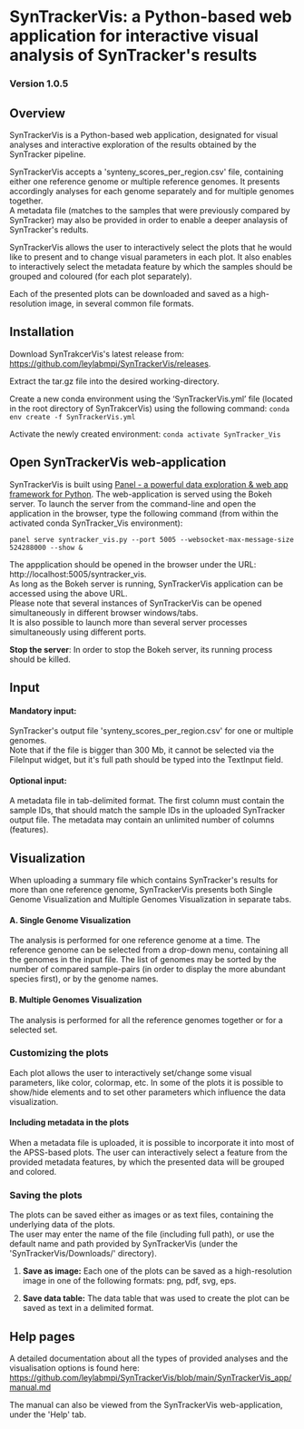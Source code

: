 # SynTrackerVis: a Python-based web application for interactive visual analysis of SynTracker's results

### Version 1.0.5

## Overview

SynTrackerVis is a Python-based web application, designated for visual analyses and interactive exploration of the results obtained by the SynTracker pipeline.  

SynTrackerVis accepts a 'synteny_scores_per_region.csv' file, containing either one reference genome or multiple reference genomes.
It presents accordingly analyses for each genome separately and for multiple genomes together.  
A metadata file (matches to the samples that were previously compared by SynTracker) may also be provided
in order to enable a deeper analaysis of SynTracker's redults.  

SynTrackerVis allows the user to interactively select the plots that he would like to present and to change visual parameters in each plot.
It also enables to interactively select the metadata feature by which the samples should be grouped and coloured (for each plot separately).  

Each of the presented plots can be downloaded and saved as a high-resolution image, in several common file formats.

## Installation

Download SynTrakcerVis's latest release from: https://github.com/leylabmpi/SynTrackerVis/releases.

Extract the tar.gz file into the desired working-directory.

Create a new conda environment using the ‘SynTrackerVis.yml’ file (located in the root directory of SynTrakcerVis) 
using the following command:
      `conda env create -f SynTrackerVis.yml`

Activate the newly created environment: 
      `conda activate SynTracker_Vis`

## Open SynTrackerVis web-application

SynTrackerVis is built using [Panel - a powerful data exploration & web app framework for Python](https://panel.holoviz.org/index.html).
The web-application is served using the Bokeh server. 
To launch the server from the command-line and open the application in the browser, type the following command
(from within the activated conda SynTracker_Vis environment):

`panel serve syntracker_vis.py --port 5005 --websocket-max-message-size 524288000 --show &`

The appplication should be opened in the browser under the URL: http://localhost:5005/syntracker_vis.  
As long as the Bokeh server is running, SynTrackerVis application can be accessed using the above URL.  
Please note that several instances of SynTrackerVis can be opened simultaneously in different browser windows/tabs.  
It is also possible to launch more than several server processes simultaneously using different ports. 

**Stop the server**: In order to stop the Bokeh server, its running process should be killed.

## Input

#### Mandatory input:
SynTracker's output file 'synteny_scores_per_region.csv' for one or multiple genomes.  
Note that if the file is bigger than 300 Mb, it cannot be selected via the FileInput widget, but it's full path should
be typed into the TextInput field.

#### Optional input:
A metadata file in tab-delimited format. The first column must contain the sample IDs, that should match the sample IDs
in the uploaded SynTracker output file. The metadata may contain an unlimited number of columns (features).

## Visualization

When uploading a summary file which contains SynTracker's results for more than one reference genome, SynTrackerVis 
presents both Single Genome Visualization and Multiple Genomes Visualization in separate tabs. 

#### A. Single Genome Visualization
The analysis is performed for one reference genome at a time. The reference genome can be selected from a drop-down menu, 
containing all the genomes in the input file. The list of genomes may be sorted by the number of compared sample-pairs 
(in order to display the more abundant species first), or by the genome names.

#### B. Multiple Genomes Visualization
The analysis is performed for all the reference genomes together or for a selected set.

### Customizing the plots

Each plot allows the user to interactively set/change some visual parameters, like color, colormap, etc. 
In some of the plots it is possible to show/hide elements and to set other parameters which influence the data visualization. 

#### Including metadata in the plots

When a metadata file is uploaded, it is possible to incorporate it into most of the APSS-based plots. The user 
can interactively select a feature from the provided metadata features, by which the presented data will be grouped and colored.  

### Saving the plots

The plots can be saved either as images or as text files, containing the underlying data of the plots.  
The user may enter the name of the file (including full path), or use the default name and path provided by SynTrackerVis 
(under the 'SynTrackerVis/Downloads/' directory).

1. **Save as image:** Each one of the plots can be saved as a high-resolution image in one of the following formats: png, pdf, svg, eps.

2. **Save data table:** The data table that was used to create the plot can be saved as text in a delimited format.

## Help pages

A detailed documentation about all the types of provided analyses and the visualisation options is found here: https://github.com/leylabmpi/SynTrackerVis/blob/main/SynTrackerVis_app/manual.md

The manual can also be viewed from the SynTrackerVis web-application, under the 'Help' tab.
